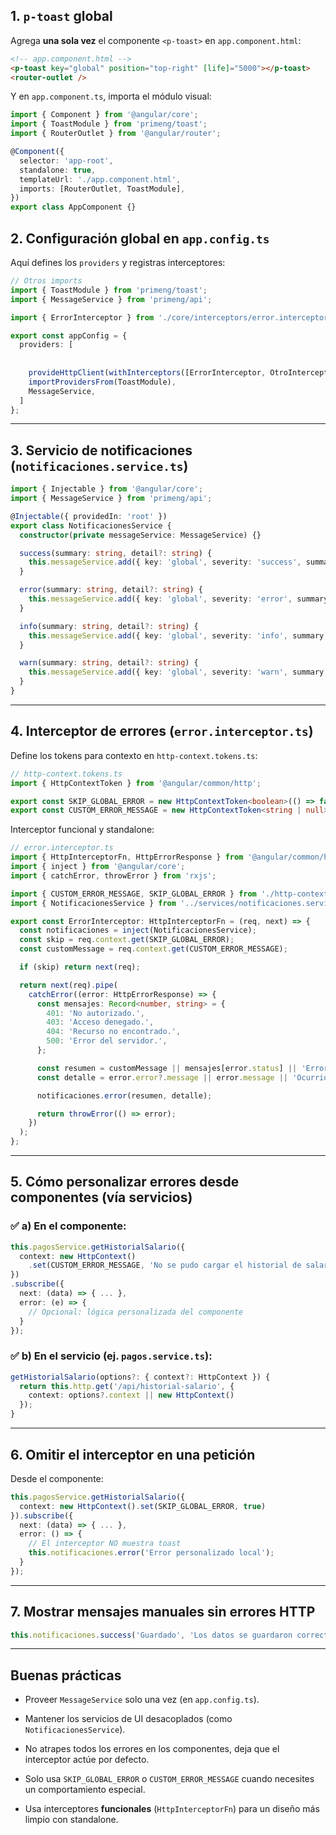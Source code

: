 ## 1.  `p-toast` global

Agrega **una sola vez** el componente `<p-toast>` en `app.component.html`:

```html
<!-- app.component.html -->
<p-toast key="global" position="top-right" [life]="5000"></p-toast>
<router-outlet />
```

Y en `app.component.ts`, importa el módulo visual:

```ts
import { Component } from '@angular/core';
import { ToastModule } from 'primeng/toast';
import { RouterOutlet } from '@angular/router';

@Component({
  selector: 'app-root',
  standalone: true,
  templateUrl: './app.component.html',
  imports: [RouterOutlet, ToastModule],
})
export class AppComponent {}
```

## 2.  Configuración global en `app.config.ts`

Aquí defines los `providers` y registras interceptores:

```ts
// Otros imports
import { ToastModule } from 'primeng/toast';
import { MessageService } from 'primeng/api';

import { ErrorInterceptor } from './core/interceptors/error.interceptor';

export const appConfig = {
  providers: [
    
    
    provideHttpClient(withInterceptors([ErrorInterceptor, OtroInterceptor])),
    importProvidersFrom(ToastModule),
    MessageService,
  ]
};
```

---

## 3.  Servicio de notificaciones (`notificaciones.service.ts`)

```ts
import { Injectable } from '@angular/core';
import { MessageService } from 'primeng/api';

@Injectable({ providedIn: 'root' })
export class NotificacionesService {
  constructor(private messageService: MessageService) {}

  success(summary: string, detail?: string) {
    this.messageService.add({ key: 'global', severity: 'success', summary, detail });
  }

  error(summary: string, detail?: string) {
    this.messageService.add({ key: 'global', severity: 'error', summary, detail });
  }

  info(summary: string, detail?: string) {
    this.messageService.add({ key: 'global', severity: 'info', summary, detail });
  }

  warn(summary: string, detail?: string) {
    this.messageService.add({ key: 'global', severity: 'warn', summary, detail });
  }
}
```

---

## 4.  Interceptor de errores (`error.interceptor.ts`)

Define  los tokens para contexto en `http-context.tokens.ts`:

```ts
// http-context.tokens.ts
import { HttpContextToken } from '@angular/common/http';

export const SKIP_GLOBAL_ERROR = new HttpContextToken<boolean>(() => false);
export const CUSTOM_ERROR_MESSAGE = new HttpContextToken<string | null>(() => null);
```

Interceptor funcional y standalone:

```ts
// error.interceptor.ts
import { HttpInterceptorFn, HttpErrorResponse } from '@angular/common/http';
import { inject } from '@angular/core';
import { catchError, throwError } from 'rxjs';

import { CUSTOM_ERROR_MESSAGE, SKIP_GLOBAL_ERROR } from './http-context.tokens';
import { NotificacionesService } from '../services/notificaciones.service';

export const ErrorInterceptor: HttpInterceptorFn = (req, next) => {
  const notificaciones = inject(NotificacionesService);
  const skip = req.context.get(SKIP_GLOBAL_ERROR);
  const customMessage = req.context.get(CUSTOM_ERROR_MESSAGE);

  if (skip) return next(req);

  return next(req).pipe(
    catchError((error: HttpErrorResponse) => {
      const mensajes: Record<number, string> = {
        401: 'No autorizado.',
        403: 'Acceso denegado.',
        404: 'Recurso no encontrado.',
        500: 'Error del servidor.',
      };

      const resumen = customMessage || mensajes[error.status] || 'Error inesperado.';
      const detalle = error.error?.message || error.message || 'Ocurrió un error.';

      notificaciones.error(resumen, detalle);

      return throwError(() => error);
    })
  );
};
```

---

## 5.  Cómo personalizar errores desde componentes (vía servicios)

### ✅ a) En el componente:

```ts
this.pagosService.getHistorialSalario({
  context: new HttpContext()
    .set(CUSTOM_ERROR_MESSAGE, 'No se pudo cargar el historial de salarios.')
})
.subscribe({
  next: (data) => { ... },
  error: (e) => {
    // Opcional: lógica personalizada del componente
  }
});
```

### ✅ b) En el servicio (ej. `pagos.service.ts`):

```ts
getHistorialSalario(options?: { context?: HttpContext }) {
  return this.http.get('/api/historial-salario', {
    context: options?.context || new HttpContext()
  });
}
```

---

## 6. Omitir el interceptor en una petición

Desde el componente:

```ts
this.pagosService.getHistorialSalario({
  context: new HttpContext().set(SKIP_GLOBAL_ERROR, true)
}).subscribe({
  next: (data) => { ... },
  error: () => {
    // El interceptor NO muestra toast
    this.notificaciones.error('Error personalizado local');
  }
});
```

---

## 7.  Mostrar mensajes manuales sin errores HTTP

```ts
this.notificaciones.success('Guardado', 'Los datos se guardaron correctamente');
```

---

## Buenas prácticas

- Proveer `MessageService` solo una vez (en `app.config.ts`).
    
- Mantener los servicios de UI desacoplados (como `NotificacionesService`).
    
- No atrapes todos los errores en los componentes, deja que el interceptor actúe por defecto.
    
- Solo usa `SKIP_GLOBAL_ERROR` o `CUSTOM_ERROR_MESSAGE` cuando necesites un comportamiento especial.
    
- Usa interceptores **funcionales** (`HttpInterceptorFn`) para un diseño más limpio con standalone.
    
